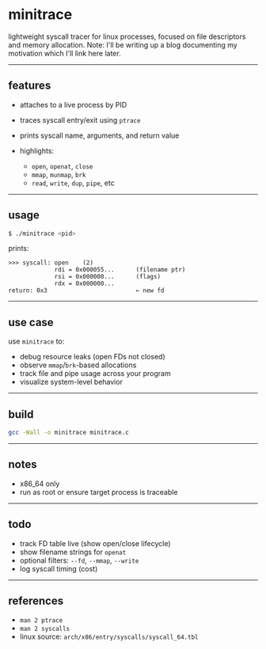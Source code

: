 # minitrace

lightweight syscall tracer for linux processes, focused on file descriptors and memory allocation.
Note: I'll be writing up a blog documenting my motivation which I'll link here later.

---

## features

* attaches to a live process by PID
* traces syscall entry/exit using `ptrace`
* prints syscall name, arguments, and return value
* highlights:

  * `open`, `openat`, `close`
  * `mmap`, `munmap`, `brk`
  * `read`, `write`, `dup`, `pipe`, etc

---

## usage

```sh
$ ./minitrace <pid>
```

prints:

```text
>>> syscall: open    (2)
             rdi = 0x000055...      (filename ptr)
             rsi = 0x000000...      (flags)
             rdx = 0x000000...
return: 0x3                         ← new fd
```

---

## use case

use `minitrace` to:

* debug resource leaks (open FDs not closed)
* observe `mmap`/`brk`-based allocations
* track file and pipe usage across your program
* visualize system-level behavior
---

## build

```sh
gcc -Wall -o minitrace minitrace.c
```

---

## notes

* x86\_64 only
* run as root or ensure target process is traceable

---

## todo

* track FD table live (show open/close lifecycle)
* show filename strings for `openat`
* optional filters: `--fd`, `--mmap`, `--write`
* log syscall timing (cost)

---

## references

* `man 2 ptrace`
* `man 2 syscalls`
* linux source: `arch/x86/entry/syscalls/syscall_64.tbl`

